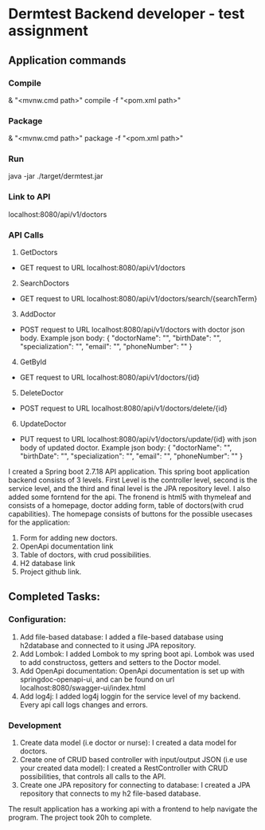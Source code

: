 # Dermtest Backend developer - test assignment

## Application commands

### Compile
& "<mvnw.cmd path>" compile -f "<pom.xml path>"

### Package
& "<mvnw.cmd path>" package -f "<pom.xml path>"

### Run
java -jar ./target/dermtest.jar

### Link to API
localhost:8080/api/v1/doctors

### API Calls

1. GetDoctors
- GET request to URL localhost:8080/api/v1/doctors
2. SearchDoctors
- GET request to URL localhost:8080/api/v1/doctors/search/{searchTerm}
3. AddDoctor
- POST request to URL localhost:8080/api/v1/doctors with doctor json body. Example json body: {
    "doctorName": "",
    "birthDate": "",
    "specialization": "",
    "email": "",
    "phoneNumber": ""
} 
4. GetById
- GET request to URL localhost:8080/api/v1/doctors/{id}
5. DeleteDoctor
- POST request to URL localhost:8080/api/v1/doctors/delete/{id}
6. UpdateDoctor
- PUT request to URL localhost:8080/api/v1/doctors/update/{id} with json body of updated doctor. Example json body: {
    "doctorName": "",
    "birthDate": "",
    "specialization": "",
    "email": "",
    "phoneNumber": ""
}

I created a Spring boot 2.7.18 API application. This spring boot application backend consists of 3 levels. First Level is the controller level, second is the service level, and the third and final level is the JPA repository level.
I also added some forntend for the api. The fronend is html5 with thymeleaf and consists of a homepage, doctor adding form, table of doctors(with crud capabilities). The homepage consists of buttons for the possible usecases for the application:
1. Form for adding new doctors.
2. OpenApi documentation link
3. Table of doctors, with crud possibilities.
4. H2 database link
5. Project github link.

## Completed Tasks:

### Configuration:

1. Add file-based database: I added a file-based database using h2database and connected to it using JPA repository.
2. Add Lombok: I added Lombok to my spring boot api. Lombok was used to add constructoss, getters and setters to the Doctor model.
3. Add OpenApi documentation: OpenApi documentation is set up with springdoc-openapi-ui, and can be found on url localhost:8080/swagger-ui/index.html
4. Add log4j: I added log4j loggin for the service level of my backend. Every api call logs changes and errors.

### Development

1. Create data model (i.e doctor or nurse): I created a data model for doctors.
2. Create one of CRUD based controller with input/output JSON (i.e use your created data model): I created a RestController with CRUD possibilities, that controls all calls to the API.
3. Create one JPA repository for connecting to database: I created a JPA repository that connects to my h2 file-based database.

The result application has a working api with a frontend to help navigate the program. The project took 20h to complete.


 



